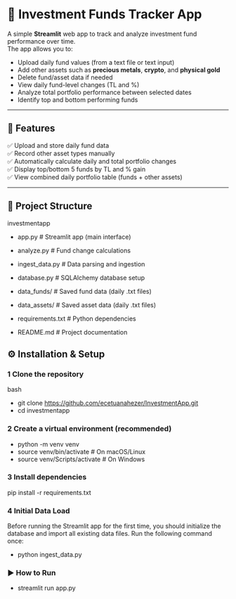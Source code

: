 # 💸 Investment Funds Tracker App

A simple **Streamlit** web app to track and analyze investment fund performance over time.  
The app allows you to:
- Upload daily fund values (from a text file or text input)
- Add other assets such as **precious metals**, **crypto**, and **physical gold**
- Delete fund/asset data if needed
- View daily fund-level changes (TL and %)
- Analyze total portfolio performance between selected dates
- Identify top and bottom performing funds

---

## 🚀 Features

✅ Upload and store daily fund data  
✅ Record other asset types manually  
✅ Automatically calculate daily and total portfolio changes  
✅ Display top/bottom 5 funds by TL and % gain  
✅ View combined daily portfolio table (funds + other assets)  

---

## 🧩 Project Structure

investmentapp

* app.py # Streamlit app (main interface)
* analyze.py # Fund change calculations
* ingest_data.py # Data parsing and ingestion
* database.py # SQLAlchemy database setup

* data_funds/ # Saved fund data (daily .txt files)
* data_assets/ # Saved asset data (daily .txt files)

* requirements.txt # Python dependencies
* README.md # Project documentation

## ⚙️ Installation & Setup

### 1 Clone the repository
bash
* git clone https://github.com/ecetuanahezer/InvestmentApp.git
* cd investmentapp

### 2 Create a virtual environment (recommended)
* python -m venv venv
* source venv/bin/activate    # On macOS/Linux
* source venv/Scripts/activate       # On Windows

### 3 Install dependencies
pip install -r requirements.txt

### 4 Initial Data Load
Before running the Streamlit app for the first time, you should initialize the database and import all existing data files.
Run the following command once:
- python ingest_data.py

### ▶️ How to Run
- streamlit run app.py